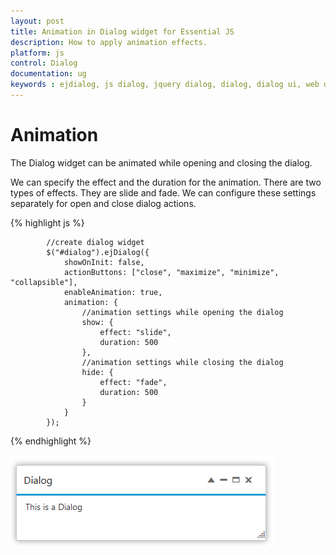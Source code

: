 ```yaml
---
layout: post
title: Animation in Dialog widget for Essential JS
description: How to apply animation effects.
platform: js
control: Dialog
documentation: ug
keywords : ejdialog, js dialog, jquery dialog, dialog, dialog ui, web dialog, ej dialog, essential javascript dialog, dialog widget,
---
```


# Animation

The Dialog widget can be animated while opening and closing the dialog.

We can specify the effect and the duration for the animation. There are two types of effects. They are slide and fade. We can configure these settings separately for open and close dialog actions.

{% highlight js %}

            //create dialog widget
            $("#dialog").ejDialog({
                showOnInit: false,
                actionButtons: ["close", "maximize", "minimize", "collapsible"],
                enableAnimation: true,
                animation: {
                    //animation settings while opening the dialog
                    show: {
                        effect: "slide",
                        duration: 500
                    },
                    //animation settings while closing the dialog
                    hide: {
                        effect: "fade",
                        duration: 500
                    }
                }
            });

{% endhighlight %}

![Animation](animation_images\animation_img1.png)

